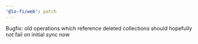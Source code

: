 ```yaml
---
'@lo-fi/web': patch
---
```


Bugfix: old operations which reference deleted collections should hopefully not fail on initial sync now
